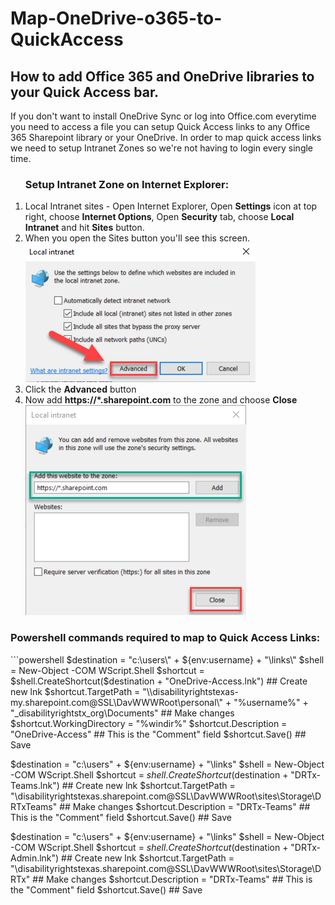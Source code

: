 # Map-OneDrive-o365-to-QuickAccess
<h2>How to add Office 365 and OneDrive libraries to your Quick Access bar.</h2>
If you don't want to install OneDrive Sync or log into Office.com everytime you need to access a file you can setup Quick Access links to any Office 365 Sharepoint library or your OneDrive.
In order to map quick access links we need to setup Intranet Zones so we're not having to login every single time.

<ol>
<h3>Setup Intranet Zone on Internet Explorer:</h3>
            <li>Local Intranet sites - Open Internet Explorer, Open <b>Settings</b> icon at top right, choose <b>Internet Options</b>, Open <b>Security</b> tab, choose <b>Local Intranet</b> and hit <b>Sites</b> button.</li>
            <li>When you open the Sites button you'll see this screen.</li>
            <img src="./Local-Intranet.png" alt="Local Intranet Settings">
            <li>Click the <b>Advanced</b> button</li>
            <li>Now add <b>https://*.sharepoint.com</b> to the zone and choose <b>Close</b></li>
            <img src="./Intranet-Zone.png" alt="Websites to add to Zone">
</ol>  


<h3>Powershell commands required to map to Quick Access Links:</h3>
            ```powershell
$destination = "c:\users\" + ${env:username} + "\links\"
$shell = New-Object -COM WScript.Shell
$shortcut = $shell.CreateShortcut($destination + "OneDrive-Access.lnk")  ## Create new lnk
$shortcut.TargetPath = "\\disabilityrightstexas-my.sharepoint.com@SSL\DavWWWRoot\personal\" + "%username%" + "_disabilityrightstx_org\Documents" ## Make changes
$shortcut.WorkingDirectory = "%windir%" 
$shortcut.Description = "OneDrive-Access"  ## This is the "Comment" field
$shortcut.Save()  ## Save

$destination = "c:\users\" + ${env:username} + "\links\"
$shell = New-Object -COM WScript.Shell
$shortcut = $shell.CreateShortcut($destination + "DRTx-Teams.lnk")  ## Create new lnk
$shortcut.TargetPath = "\\disabilityrightstexas.sharepoint.com@SSL\DavWWWRoot\sites\Storage\DRTxTeams" ## Make changes
$shortcut.Description = "DRTx-Teams"  ## This is the "Comment" field
$shortcut.Save()  ## Save

$destination = "c:\users\" + ${env:username} + "\links\"
$shell = New-Object -COM WScript.Shell
$shortcut = $shell.CreateShortcut($destination + "DRTx-Admin.lnk")  ## Create new lnk
$shortcut.TargetPath = "\\disabilityrightstexas.sharepoint.com@SSL\DavWWWRoot\sites\Storage\DRTx" ## Make changes
$shortcut.Description = "DRTx-Teams"  ## This is the "Comment" field
$shortcut.Save()  ## Save 
```

